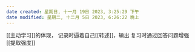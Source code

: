 ```yaml
---
date created: 星期日, 十一月 19日 2023, 3:25:29 下午
date modified: 星期二, 十二月 5日 2023, 6:26:22 晚上
---
```

[[主动学习]]的体现，
	记录时逼着自己[[转述]]，输出
	复习时通过回答问题增强[[提取强度]]
